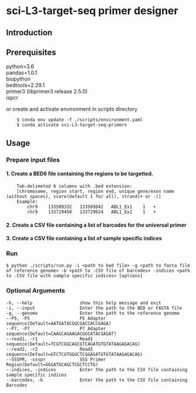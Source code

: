# sci-L3-target-seq primer designer

## Introduction


## Prerequisites
python=3.6  
pandas=1.0.1  
biopython  
bedtools=2.29.1  
primer3 (libprimer3 release 2.5.0)  
ispcr  

or create and activate environment in scripts directory  
        
        $ conda env update -f ./scripts/environment.yaml  
        $ conda activate sci-L3-target-seq-primers

## Usage
### Prepare input files
#### 1. Create a BED6 file containing the regions to be targetted.
        Tab-delimeted 6 columns with .bed extension:
        [chromosome, region start, region end, unique gene/exon name (without spaces), score(default 1 for all), strand(+ or -)]
        Example:
            chr9	133589332	133589842	ABL1_Ex1	1	+
            chr9	133729450	133729624	ABL1_Ex2	1	+
#### 2. Create a CSV file containing a list of barcodes for the universal primer
#### 3. Create a CSV file containing a list of sample specific indices


### Run
    $ python ./scripts/run.py -i <path to bed file> -g <path to fasta file of reference genome> -b <path to .CSV file of barcodes> -indices <path to .CSV file with sample specific indices> [options]
    
### Optional Arguments

    -h, --help                  show this help message and exit
    -i, --input                 Enter the path to the BED or FASTA file
    -g, --genome                Enter the path to the reference genome
    --P5, -P5                   P5 Adapter sequence(Default=AATGATACGGCGACCACCGAGA)
    --P7, -P7                   P7 Adapter sequence(Default=CAAGCAGAAGACGGCATACGAGAT)
    --read1, -r1                Read1 sequence(Default=TCGTCGGCAGCGTCAGATGTGTATAAGAGACAG)
    --read2, -r2                Read2 sequence(Default=GTCTCGTGGGCTCGGAGATGTGTATAAGAGACAG)
    --SSSPR, -ssspr             SSS Primer Region(Default=GGGATGCAGCTCGCTCCTG)
    --indices, -indices         Enter the path to the CSV file containing sample specific indices
    --barcodes, -b              Enter the path to the CSV file containing Barcodes
